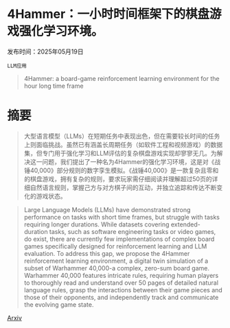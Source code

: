 # 4Hammer：一小时时间框架下的棋盘游戏强化学习环境。

发布时间：2025年05月19日

`LLM应用`

> 4Hammer: a board-game reinforcement learning environment for the hour long time frame

# 摘要

> 大型语言模型（LLMs）在短期任务中表现出色，但在需要较长时间的任务上则面临挑战。虽然已有涵盖长周期任务（如软件工程和视频游戏）的数据集，但专门用于强化学习和LLM评估的复杂棋盘游戏实现却寥寥无几。为解决这一问题，我们提出了一种名为4Hammer的强化学习环境，这是对《战锤40,000》部分规则的数字孪生模拟。《战锤40,000》是一款复杂且零和的棋盘游戏，拥有复杂的规则，要求玩家需仔细阅读并理解超过50页的详细自然语言规则，掌握己方与对方棋子间的互动，并独立追踪和传达不断变化的游戏状态。

> Large Language Models (LLMs) have demonstrated strong performance on tasks with short time frames, but struggle with tasks requiring longer durations. While datasets covering extended-duration tasks, such as software engineering tasks or video games, do exist, there are currently few implementations of complex board games specifically designed for reinforcement learning and LLM evaluation. To address this gap, we propose the 4Hammer reinforcement learning environment, a digital twin simulation of a subset of Warhammer 40,000-a complex, zero-sum board game. Warhammer 40,000 features intricate rules, requiring human players to thoroughly read and understand over 50 pages of detailed natural language rules, grasp the interactions between their game pieces and those of their opponents, and independently track and communicate the evolving game state.

[Arxiv](https://arxiv.org/abs/2505.13638)